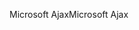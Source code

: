 <span data-ttu-id="46898-101">Microsoft Ajax</span><span class="sxs-lookup"><span data-stu-id="46898-101">Microsoft Ajax</span></span>